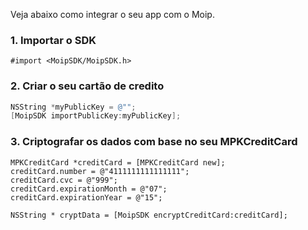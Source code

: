 Veja abaixo como integrar o seu app com o Moip.


### 1. Importar o SDK

```#import <MoipSDK/MoipSDK.h>```

### 2. Criar o seu cartão de credito

```objective-c
NSString *myPublicKey = @"";
[MoipSDK importPublicKey:myPublicKey];
```

### 3. Criptografar os dados com base no seu MPKCreditCard
```
MPKCreditCard *creditCard = [MPKCreditCard new];
creditCard.number = @"4111111111111111";
creditCard.cvc = @"999";
creditCard.expirationMonth = @"07";
creditCard.expirationYear = @"15";
    
NSString * cryptData = [MoipSDK encryptCreditCard:creditCard];
```